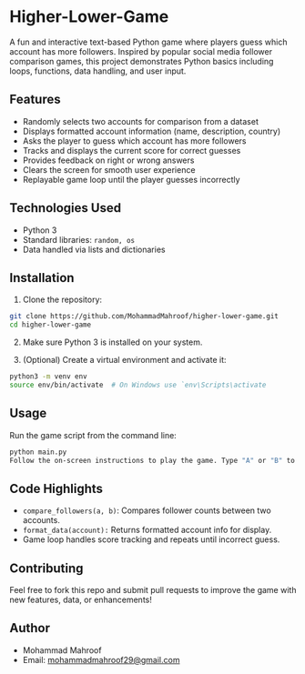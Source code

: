 # Higher-Lower-Game

A fun and interactive text-based Python game where players guess which account has more followers. Inspired by popular social media follower comparison games, this project demonstrates Python basics including loops, functions, data handling, and user input.

## Features
- Randomly selects two accounts for comparison from a dataset
- Displays formatted account information (name, description, country)
- Asks the player to guess which account has more followers
- Tracks and displays the current score for correct guesses
- Provides feedback on right or wrong answers
- Clears the screen for smooth user experience
- Replayable game loop until the player guesses incorrectly


## Technologies Used
- Python 3
- Standard libraries: ``` random, os ``` 
- Data handled via lists and dictionaries


## Installation
1. Clone the repository:
```bash
git clone https://github.com/MohammadMahroof/higher-lower-game.git
cd higher-lower-game
```
2. Make sure Python 3 is installed on your system.

3. (Optional) Create a virtual environment and activate it:
```bash
python3 -m venv env
source env/bin/activate  # On Windows use `env\Scripts\activate
```

## Usage
Run the game script from the command line:
```bash
python main.py
Follow the on-screen instructions to play the game. Type "A" or "B" to guess which account has the higher follower count.
```

## Code Highlights
- ```compare_followers(a, b)```: Compares follower counts between two accounts.
- ```format_data(account):``` Returns formatted account info for display.
- Game loop handles score tracking and repeats until incorrect guess.


## Contributing
Feel free to fork this repo and submit pull requests to improve the game with new features, data, or enhancements!


## Author
- Mohammad Mahroof
- Email: mohammadmahroof29@gmail.com
